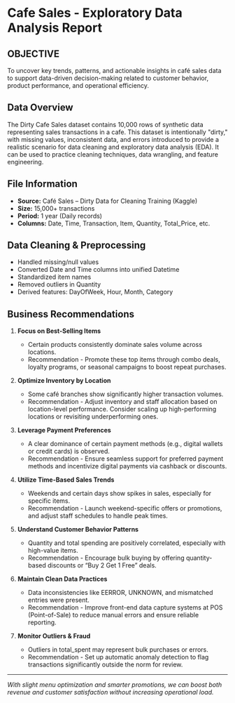 # Cafe Sales - Exploratory Data Analysis Report

## OBJECTIVE

To uncover key trends, patterns, and actionable insights in café sales data to support data-driven decision-making related to customer behavior, product performance, and operational efficiency.

## Data Overview

The Dirty Cafe Sales dataset contains 10,000 rows of synthetic data representing sales transactions in a cafe. This dataset is intentionally "dirty," with missing values, inconsistent data, and errors introduced to provide a realistic scenario for data cleaning and exploratory data analysis (EDA). It can be used to practice cleaning techniques, data wrangling, and feature engineering.

## File Information

- **Source:** Café Sales – Dirty Data for Cleaning Training (Kaggle)  
- **Size:** 15,000+ transactions  
- **Period:** 1 year (Daily records)  
- **Columns:** Date, Time, Transaction, Item, Quantity, Total_Price, etc.

## Data Cleaning & Preprocessing

- Handled missing/null values  
- Converted Date and Time columns into unified Datetime  
- Standardized item names  
- Removed outliers in Quantity  
- Derived features: DayOfWeek, Hour, Month, Category

## Business Recommendations

1. **Focus on Best-Selling Items**  
   - Certain products consistently dominate sales volume across locations.  
   - Recommendation - Promote these top items through combo deals, loyalty programs, or seasonal campaigns to boost repeat purchases.

2. **Optimize Inventory by Location**  
   - Some café branches show significantly higher transaction volumes.  
   - Recommendation - Adjust inventory and staff allocation based on location-level performance. Consider scaling up high-performing locations or revisiting underperforming ones.

3. **Leverage Payment Preferences**  
   - A clear dominance of certain payment methods (e.g., digital wallets or credit cards) is observed.  
   - Recommendation - Ensure seamless support for preferred payment methods and incentivize digital payments via cashback or discounts.

4. **Utilize Time-Based Sales Trends**  
   - Weekends and certain days show spikes in sales, especially for specific items.  
   - Recommendation - Launch weekend-specific offers or promotions, and adjust staff schedules to handle peak times.

5. **Understand Customer Behavior Patterns**  
   - Quantity and total spending are positively correlated, especially with high-value items.  
   - Recommendation - Encourage bulk buying by offering quantity-based discounts or “Buy 2 Get 1 Free” deals.

6. **Maintain Clean Data Practices**  
   - Data inconsistencies like EERROR, UNKNOWN, and mismatched entries were present.  
   - Recommendation - Improve front-end data capture systems at POS (Point-of-Sale) to reduce manual errors and ensure reliable reporting.

7. **Monitor Outliers & Fraud**  
   - Outliers in total_spent may represent bulk purchases or errors.  
   - Recommendation - Set up automatic anomaly detection to flag transactions significantly outside the norm for review.

---

*With slight menu optimization and smarter promotions, we can boost both revenue and customer satisfaction without increasing operational load.*

